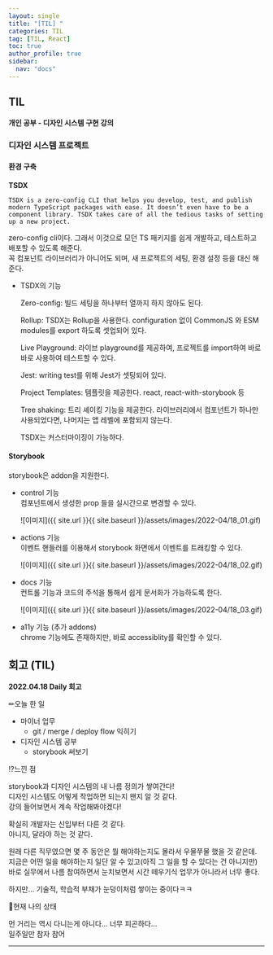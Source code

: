 ```yaml
---
layout: single
title: "[TIL] "
categories: TIL
tag: [TIL, React]
toc: true
author_profile: true
sidebar:
  nav: "docs"
---
```


## TIL

**개인 공부 - 디자인 시스템 구현 강의**

### 디자인 시스템 프로젝트

#### 환경 구축

**TSDX**

```
TSDX is a zero-config CLI that helps you develop, test, and publish modern TypeScript packages with ease. It doesn’t even have to be a component library. TSDX takes care of all the tedious tasks of setting up a new project.
```

zero-config cli이다. 그래서 이것으로 모던 TS 패키지를 쉽게 개발하고, 테스트하고 배포할 수 있도록 해준다.  
꼭 컴포넌트 라이브러리가 아니어도 되며, 새 프로젝트의 세팅, 환경 설정 등을 대신 해준다.

- TSDX의 기능

  Zero-config: 빌드 세팅을 하나부터 열까지 하지 않아도 된다.

  Rollup: TSDX는 Rollup을 사용한다. configuration 없이 CommonJS 와 ESM modules를 export 하도록 셋업되어 있다.

  Live Playground: 라이브 playground를 제공하여, 프로젝트를 import하여 바로바로 사용하여 테스트할 수 있다.

  Jest: writing test를 위해 Jest가 셋팅되어 있다.

  Project Templates: 템플릿을 제공한다. react, react-with-storybook 등

  Tree shaking: 트리 셰이킹 기능을 제공한다. 라이브러리에서 컴포넌트가 하나만 사용되었다면, 나머지는 앱 레벨에 포함되지 않는다.

  TSDX는 커스터마이징이 가능하다.

#### Storybook

storybook은 addon을 지원한다.

- control 기능  
   컴포넌트에서 생성한 prop 들을 실시간으로 변경할 수 있다.

  ![이미지]({{ site.url }}{{ site.baseurl }}/assets/images/2022-04/18_01.gif)

- actions 기능  
   이벤트 핸들러를 이용해서 storybook 화면에서 이벤트를 트래킹할 수 있다.

  ![이미지]({{ site.url }}{{ site.baseurl }}/assets/images/2022-04/18_02.gif)

- docs 기능  
   컨트롤 기능과 코드의 주석을 통해서 쉽게 문서화가 가능하도록 한다.

  ![이미지]({{ site.url }}{{ site.baseurl }}/assets/images/2022-04/18_03.gif)

- a11y 기능 (추가 addons)  
   chrome 기능에도 존재하지만, 바로 accessiblity를 확인할 수 있다.

## 회고 (TIL)

**2022.04.18 Daily 회고**

✏오늘 한 일

- 마이너 업무
  - git / merge / deploy flow 익히기
- 디자인 시스템 공부
  - storybook 써보기

⁉느낀 점

storybook과 디자인 시스템의 내 나름 정의가 쌓여간다!  
디자인 시스템도 어떻게 작업하면 되는지 왠지 알 것 같다.  
강의 들어보면서 계속 작업해봐야겠다!

확실히 개발자는 신입부터 다른 것 같다.  
아니지, 달라야 하는 것 같다.

원래 다른 직무였으면 몇 주 동안은 뭘 해야하는지도 몰라서 우물쭈물 했을 것 같은데.  
지금은 어떤 일을 해야하는지 일단 알 수 있고(아직 그 일을 할 수 있다는 건 아니지만)  
바로 실무에서 나름 참여하면서 눈치보면서 시간 떼우기식 업무가 아니라서 너무 좋다.

하지만... 기술적, 학습적 부채가 눈덩이처럼 쌓이는 중이다ㅋㅋ

🎃현재 나의 상태

먼 거리는 역시 다니는게 아니다... 너무 피곤하다...  
일주일만 참자 참어

<hr>
